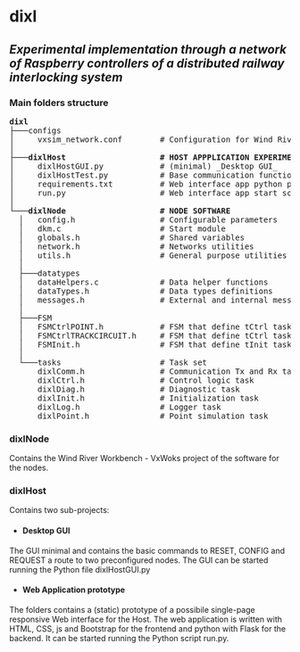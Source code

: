 # dixl 
## _Experimental implementation through a network of Raspberry controllers of a distributed railway interlocking system_

### Main folders structure

<pre>
<b>dixl</b>
├───configs
│     vxsim_network.conf        # Configuration for Wind River Network Daemon for VxWorks Simulator (vxsimnetds)
│       
├───<b>dixlHost                    # HOST APPPLICATION EXPERIMENTS</b>
│     dixlHostGUI.py            # (minimal) _Desktop GUI_
│     dixlHostTest.py           # Base communication function and test data
│     requirements.txt          # Web interface app python packages requirements
│     run.py                    # Web interface app start script
│           
└───<b>dixlNode                    # NODE SOFTWARE</b>
  │   config.h                  # Configurable parameters
  │   dkm.c                     # Start module                    
  │   globals.h                 # Shared variables
  │   network.h                 # Networks utilities
  │   utils.h                   # General purpose utilities
  │   
  ├───datatypes
  │   dataHelpers.c             # Data helper functions
  │   dataTypes.h               # Data types definitions
  │   messages.h                # External and internal messages definitions
  │       
  ├───FSM
  │   FSMCtrlPOINT.h            # FSM that define tCtrl task behaviour when operating as a Point controller
  │   FSMCtrlTRACKCIRCUIT.h     # FSM that define tCtrl task behaviour when operating as a Track Circuit controller
  │   FSMInit.h                 # FSM that define tInit task behaviour
  │       
  └───tasks                     # Task set
      dixlComm.h                # Communication Tx and Rx tasks common definitions
      dixlCtrl.h                # Control logic task
      dixlDiag.h                # Diagnostic task
      dixlInit.h                # Initialization task
      dixlLog.h                 # Logger task
      dixlPoint.h               # Point simulation task
</pre>

### dixlNode
Contains the Wind River Workbench - VxWoks project of the software for the nodes.

### dixlHost
Contains two sub-projects:

- #### Desktop GUI
The GUI minimal and contains the basic commands to RESET, CONFIG and REQUEST a route to two preconfigured nodes.
The GUI can be started running the Python file dixlHostGUI.py

- #### Web Application prototype
The folders contains a (static) prototype of a possibile single-page responsive Web interface for the Host.
The web application is written with HTML, CSS, js and Bootstrap for the frontend and python with Flask for the backend.
It can be started running the Python script run.py.
